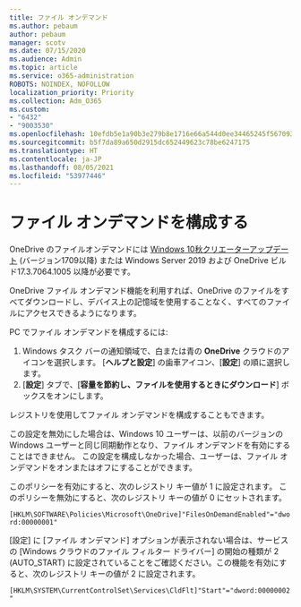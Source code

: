 ```yaml
---
title: ファイル オンデマンド
ms.author: pebaum
author: pebaum
manager: scotv
ms.date: 07/15/2020
ms.audience: Admin
ms.topic: article
ms.service: o365-administration
ROBOTS: NOINDEX, NOFOLLOW
localization_priority: Priority
ms.collection: Adm_O365
ms.custom:
- "6432"
- "9003530"
ms.openlocfilehash: 10efdb5e1a90b3e279b8e1716e66a544d0ee34465245f5670930d8a9364a8cc3
ms.sourcegitcommit: b5f7da89a650d2915dc652449623c78be6247175
ms.translationtype: HT
ms.contentlocale: ja-JP
ms.lasthandoff: 08/05/2021
ms.locfileid: "53977446"
---
```

# <a name="configure-files-on-demand"></a>ファイル オンデマンドを構成する

OneDrive のファイルオンデマンドには [Windows 10秋クリエーターアップデート](https://go.microsoft.com/fwlink/p/?linkid=859040) (バージョン1709以降) または Windows Server 2019 および OneDrive ビルド17.3.7064.1005 以降が必要です。

OneDrive ファイル オンデマンド機能を利用すれば、OneDrive のファイルをすべてダウンロードし、デバイス上の記憶域を使用することなく、すべてのファイルにアクセスできるようになります。

PC でファイル オンデマンドを構成するには:

1. Windows タスク バーの通知領域で、白または青の **OneDrive** クラウドのアイコンを選択します。 [**ヘルプと設定**] の歯車アイコン、[**設定**] の順に選択します。
2. [**設定**] タブで、[**容量を節約し、ファイルを使用するときにダウンロード**] ボックスをオンにします。  

レジストリを使用してファイル オンデマンドを構成することもできます。

この設定を無効にした場合は、Windows 10 ユーザーは、以前のバージョンの Windows ユーザーと同じ同期動作となり、ファイル オンデマンドを有効にすることはできません。 この設定を構成しなかった場合、ユーザーは、ファイル オンデマンドをオンまたはオフにすることができます。

このポリシーを有効にすると、次のレジストリ キー値が 1 に設定されます。 このポリシーを無効にすると、次のレジストリ キーの値が 0 にセットされます。

`[HKLM\SOFTWARE\Policies\Microsoft\OneDrive]"FilesOnDemandEnabled"="dword:00000001"`

[設定] に [ファイル オンデマンド] オプションが表示されない場合は、サービスの [Windows クラウドのファイル フィルター ドライバー] の開始の種類が 2 (AUTO_START) に設定されていることをご確認ください。この機能を有効にすると、次のレジストリ キーの値が 2 に設定されます。

`[HKLM\SYSTEM\CurrentControlSet\Services\CldFlt]"Start"="dword:00000002"`